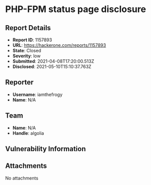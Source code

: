 # PHP-FPM status page disclosure

## Report Details
- **Report ID**: 1157893
- **URL**: https://hackerone.com/reports/1157893
- **State**: Closed
- **Severity**: low
- **Submitted**: 2021-04-08T17:20:00.513Z
- **Disclosed**: 2021-05-10T15:10:37.763Z

## Reporter
- **Username**: iamthefrogy
- **Name**: N/A

## Team
- **Name**: N/A
- **Handle**: algolia

## Vulnerability Information


## Attachments
No attachments
